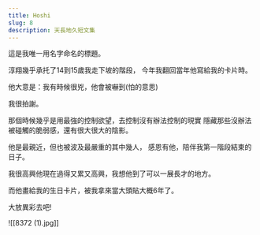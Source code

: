 ```yaml
---
title: Hoshi
slug: 8
description: 天長地久短文集
---
```


這是我唯一用名字命名的標題。

淳翔幾乎承托了14到15歲我走下坡的階段，
今年我翻回當年他寫給我的卡片時。

他大意是：我有時候很兇，他會被嚇到(怕的意思)  

我很拍謝。

那個時候幾乎是用最強的控制欲望，去控制沒有辦法控制的現實
隱藏那些沒辦法被碰觸的脆弱感，還有很大很大的陰影。

他是最親近，但也被波及最嚴重的其中幾人，
感恩有他，陪伴我第一階段結束的日子。

我很高興他現在過得又累又高興，我想他到了可以一展長才的地方。

而他畫給我的生日卡片，被我拿來當大頭貼大概6年了。

大放異彩去吧! 

![[8372 (1).jpg]]